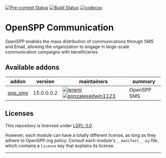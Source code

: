 
<!-- /!\ Non OCA Context : Set here the badge of your runbot / runboat instance. -->
[![Pre-commit Status](https://github.com/openspp-project/openspp-communication/actions/workflows/pre-commit.yml/badge.svg?branch=15.0)](https://github.com/openspp-project/openspp-communication/actions/workflows/pre-commit.yml?query=branch%3A15.0)
[![Build Status](https://github.com/openspp-project/openspp-communication/actions/workflows/test.yml/badge.svg?branch=15.0)](https://github.com/openspp-project/openspp-communication/actions/workflows/test.yml?query=branch%3A15.0)
[![codecov](https://codecov.io/gh/openspp-project/openspp-communication/branch/15.0/graph/badge.svg)](https://codecov.io/gh/openspp-project/openspp-communication)
<!-- /!\ Non OCA Context : Set here the badge of your translation instance. -->

<!-- /!\ do not modify above this line -->

# OpenSPP Communication

OpenSPP enables the mass distribution of communications through SMS and Email, allowing the organization to engage in large-scale communication campaigns with beneficiaries.

<!-- /!\ do not modify below this line -->

<!-- prettier-ignore-start -->

[//]: # (addons)

Available addons
----------------
addon | version | maintainers | summary
--- | --- | --- | ---
[spp_sms](spp_sms/) | 15.0.0.0.2 | [![jeremi](https://github.com/jeremi.png?size=30px)](https://github.com/jeremi) [![gonzalesedwin1123](https://github.com/gonzalesedwin1123.png?size=30px)](https://github.com/gonzalesedwin1123) | OpenSPP SMS

[//]: # (end addons)

<!-- prettier-ignore-end -->

## Licenses

This repository is licensed under [LGPL-3.0](LICENSE).

However, each module can have a totally different license, as long as they adhere to OpenSPP.org
policy. Consult each module's `__manifest__.py` file, which contains a `license` key
that explains its license.

----
<!-- /!\ Non OCA Context : Set here the full description of your organization. -->
